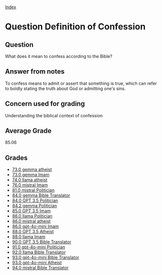
[Index](../../index.md)
# Question Definition of Confession
## Question
What does it mean to confess according to the Bible?

## Answer from notes
To confess means to admit or assert that something is true, which can refer to boldly stating the truth about God or admitting one's sins.

## Concern used for grading
Understanding the biblical context of confession

## Average Grade
85.06

## Grades
 * [73.0 gemma atheist](../answers/gemma_atheist/Definition_of_Confession.md)
 * [73.0 gemma Imam](../answers/gemma_Imam/Definition_of_Confession.md)
 * [74.0 llama atheist](../answers/llama_atheist/Definition_of_Confession.md)
 * [76.0 mistral Imam](../answers/mistral_Imam/Definition_of_Confession.md)
 * [81.0 mistral Politician](../answers/mistral_Politician/Definition_of_Confession.md)
 * [84.0 gemma Bible Translator](../answers/gemma_Bible_Translator/Definition_of_Confession.md)
 * [84.0 GPT 3.5 Politician](../answers/GPT_3.5_Politician/Definition_of_Confession.md)
 * [84.2 gemma Politician](../answers/gemma_Politician/Definition_of_Confession.md)
 * [85.0 GPT 3.5 Imam](../answers/GPT_3.5_Imam/Definition_of_Confession.md)
 * [86.0 llama Politician](../answers/llama_Politician/Definition_of_Confession.md)
 * [86.0 mistral atheist](../answers/mistral_atheist/Definition_of_Confession.md)
 * [86.0 gpt-4o-mini Imam](../answers/gpt-4o-mini_Imam/Definition_of_Confession.md)
 * [88.0 GPT 3.5 Atheist](../answers/GPT_3.5_Atheist/Definition_of_Confession.md)
 * [88.0 llama Imam](../answers/llama_Imam/Definition_of_Confession.md)
 * [90.0 GPT 3.5 Bible Translator](../answers/GPT_3.5_Bible_Translator/Definition_of_Confession.md)
 * [91.0 gpt-4o-mini Politician](../answers/gpt-4o-mini_Politician/Definition_of_Confession.md)
 * [92.0 llama Bible Translator](../answers/llama_Bible_Translator/Definition_of_Confession.md)
 * [93.0 gpt-4o-mini Bible Translator](../answers/gpt-4o-mini_Bible_Translator/Definition_of_Confession.md)
 * [93.0 gpt-4o-mini Atheist](../answers/gpt-4o-mini_Atheist/Definition_of_Confession.md)
 * [94.0 mistral Bible Translator](../answers/mistral_Bible_Translator/Definition_of_Confession.md)
